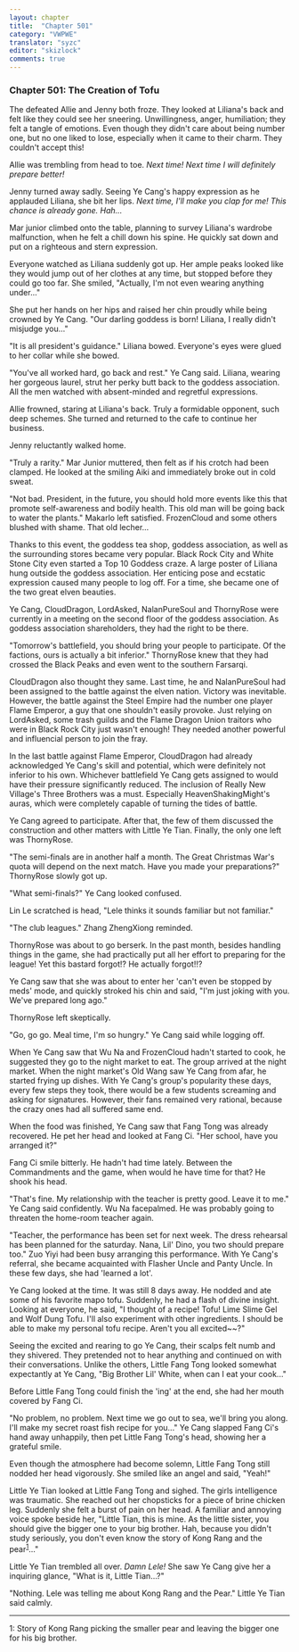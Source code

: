 ```yaml
---
layout: chapter
title:  "Chapter 501"
category: "VWPWE"
translator: "syzc"
editor: "skizlock"
comments: true
---
```


### Chapter 501: The Creation of Tofu

The defeated Allie and Jenny both froze. They looked at Liliana's back and felt like they could see her sneering. Unwillingness, anger, humiliation; they felt a tangle of emotions. Even though they didn't care about being number one, but no one liked to lose, especially when it came to their charm. They couldn't accept this!

Allie was trembling from head to toe. *Next time! Next time I will definitely prepare better!*

Jenny turned away sadly. Seeing Ye Cang's happy expression as he applauded Liliana, she bit her lips. *Next time, I'll make you clap for me! This chance is already gone. Hah...*

Mar junior climbed onto the table, planning to survey Liliana's wardrobe malfunction, when he felt a chill down his spine. He quickly sat down and put on a righteous and stern expression.

Everyone watched as Liliana suddenly got up. Her ample peaks looked like they would jump out of her clothes at any time, but stopped before they could go too far. She smiled, "Actually, I'm not even wearing anything under..."

She put her hands on her hips and raised her chin proudly while being crowned by Ye Cang. "Our darling goddess is born! Liliana, I really didn't misjudge you..."

"It is all president's guidance." Liliana bowed. Everyone's eyes were glued to her collar while she bowed.

"You've all worked hard, go back and rest." Ye Cang said. Liliana, wearing her gorgeous laurel, strut her perky butt back to the goddess association. All the men watched with absent-minded and regretful expressions.

Allie frowned, staring at Liliana's back. Truly a formidable opponent, such deep schemes. She turned and returned to the cafe to continue her business.

Jenny reluctantly walked home.

"Truly a rarity." Mar Junior muttered, then felt as if his crotch had been clamped. He looked at the smiling Aiki and immediately broke out in cold sweat.

"Not bad. President, in the future, you should hold more events like this that promote self-awareness and bodily health. This old man will be going back to water the plants." Makarlo left satisfied. FrozenCloud and some others blushed with shame. That old lecher...

Thanks to this event, the goddess tea shop, goddess association, as well as the surrounding stores became very popular. Black Rock City and White Stone City even started a Top 10 Goddess craze. A large poster of Liliana hung outside the goddess association. Her enticing pose and ecstatic expression caused many people to log off. For a time, she became one of the two great elven beauties.

Ye Cang, CloudDragon, LordAsked, NalanPureSoul and ThornyRose were currently in a meeting on the second floor of the goddess association. As goddess association shareholders, they had the right to be there.

"Tomorrow's battlefield, you should bring your people to participate. Of the factions, ours is actually a bit inferior." ThornyRose knew that they had crossed the Black Peaks and even went to the southern Farsarqi.

CloudDragon also thought they same. Last time, he and NalanPureSoul had been assigned to the battle against the elven nation. Victory was inevitable. However, the battle against the Steel Empire had the number one player Flame Emperor, a guy that one shouldn't easily provoke. Just relying on LordAsked, some trash guilds and the Flame Dragon Union traitors who were in Black Rock City just wasn't enough! They needed another powerful and influencial person to join the fray.

In the last battle against Flame Emperor, CloudDragon had already acknowledged Ye Cang's skill and potential, which were definitely not inferior to his own. Whichever battlefield Ye Cang gets assigned to would have their pressure significantly reduced. The inclusion of Really New Village's Three Brothers was a must. Especially HeavenShakingMight's auras, which were completely capable of turning the tides of battle.

Ye Cang agreed to participate. After that, the few of them discussed the construction and other matters with Little Ye Tian. Finally, the only one left was ThornyRose.

"The semi-finals are in another half a month. The Great Christmas War's quota will depend on the next match. Have you made your preparations?" ThornyRose slowly got up.

"What semi-finals?" Ye Cang looked confused. 

Lin Le scratched is head, "Lele thinks it sounds familiar but not familiar."

"The club leagues." Zhang ZhengXiong reminded.

ThornyRose was about to go berserk. In the past month, besides handling things in the game, she had practically put all her effort to preparing for the league! Yet this bastard forgot!? He actually forgot!!?

Ye Cang saw that she was about to enter her 'can't even be stopped by meds' mode, and quickly stroked his chin and said, "I'm just joking with you. We've prepared long ago."

ThornyRose left skeptically.

"Go, go go. Meal time, I'm so hungry." Ye Cang said while logging off.

When Ye Cang saw that Wu Na and FrozenCloud hadn't started to cook, he suggested they go to the night market to eat. The group arrived at the night market. When the night market's Old Wang saw Ye Cang from afar, he started frying up dishes. With Ye Cang's group's popularity these days, every few steps they took, there would be a few students screaming and asking for signatures. However, their fans remained very rational, because the crazy ones had all suffered same end.

When the food was finished, Ye Cang saw that Fang Tong was already recovered. He pet her head and looked at Fang Ci. "Her school, have you arranged it?"

Fang Ci smile bitterly. He hadn't had time lately. Between the Commandments and the game, when would he have time for that? He shook his head.

"That's fine. My relationship with the teacher is pretty good. Leave it to me." Ye Cang said confidently. Wu Na facepalmed. He was probably going to threaten the home-room teacher again.

"Teacher, the performance has been set for next week. The dress rehearsal has been planned for the saturday. Nana, Lil' Dino, you two should prepare too." Zuo Yiyi had been busy arranging this performance. With Ye Cang's referral, she became acquainted with Flasher Uncle and Panty Uncle. In these few days, she had 'learned a lot'.

Ye Cang looked at the time. It was still 8 days away. He nodded and ate some of his favorite mapo tofu. Suddenly, he had a flash of divine insight. Looking at everyone, he said, "I thought of a recipe! Tofu! Lime Slime Gel and Wolf Dung Tofu. I'll also experiment with other ingredients. I should be able to make my personal tofu recipe. Aren't you all excited~~?"

Seeing the excited and rearing to go Ye Cang, their scalps felt numb and they shivered. They pretended not to hear anything and continued on with their conversations. Unlike the others, Little Fang Tong looked somewhat expectantly at Ye Cang, "Big Brother Lil' White, when can I eat your cook..."

Before Little Fang Tong could finish the 'ing' at the end, she had her mouth covered by Fang Ci.

"No problem, no problem. Next time we go out to sea, we'll bring you along. I'll make my secret roast fish recipe for you..." Ye Cang slapped Fang Ci's hand away unhappily, then pet Little Fang Tong's head, showing her a grateful smile.

Even though the atmosphere had become solemn, Little Fang Tong still nodded her head vigorously. She smiled like an angel and said, "Yeah!"

Little Ye Tian looked at Little Fang Tong and sighed. The girls intelligence was traumatic. She reached out her chopsticks for a piece of brine chicken leg. Suddenly she felt a burst of pain on her head. A familiar and annoying voice spoke beside her, "Little Tian, this is mine. As the little sister, you should give the bigger one to your big brother. Hah, because you didn't study seriously, you don't even know the story of Kong Rang and the pear<sup>[1](#footnote1)</sup>..."

Little Ye Tian trembled all over. *Damn Lele!* She saw Ye Cang give her a inquiring glance, "What is it, Little Tian...?"

"Nothing. Lele was telling me about Kong Rang and the Pear." Little Ye Tian said calmly.

---

<a name="footnote1">1</a>: Story of Kong Rang picking the smaller pear and leaving the bigger one for his big brother.
